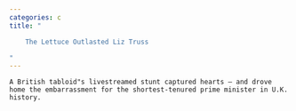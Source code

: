 ```yaml
---
categories: c
title: "

    The Lettuce Outlasted Liz Truss

"
---
```



    A British tabloid"s livestreamed stunt captured hearts — and drove home the embarrassment for the shortest-tenured prime minister in U.K. history.

